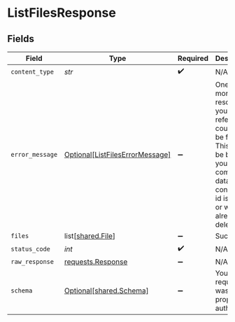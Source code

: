 # ListFilesResponse


## Fields

| Field                                                                                                                                                      | Type                                                                                                                                                       | Required                                                                                                                                                   | Description                                                                                                                                                |
| ---------------------------------------------------------------------------------------------------------------------------------------------------------- | ---------------------------------------------------------------------------------------------------------------------------------------------------------- | ---------------------------------------------------------------------------------------------------------------------------------------------------------- | ---------------------------------------------------------------------------------------------------------------------------------------------------------- |
| `content_type`                                                                                                                                             | *str*                                                                                                                                                      | :heavy_check_mark:                                                                                                                                         | N/A                                                                                                                                                        |
| `error_message`                                                                                                                                            | [Optional[ListFilesErrorMessage]](../../models/operations/listfileserrormessage.md)                                                                        | :heavy_minus_sign:                                                                                                                                         | One or more of the resources you referenced could not be found.<br/>This might be because your company or data connection id is wrong, or was already deleted. |
| `files`                                                                                                                                                    | list[[shared.File](../../models/shared/file.md)]                                                                                                           | :heavy_minus_sign:                                                                                                                                         | Success                                                                                                                                                    |
| `status_code`                                                                                                                                              | *int*                                                                                                                                                      | :heavy_check_mark:                                                                                                                                         | N/A                                                                                                                                                        |
| `raw_response`                                                                                                                                             | [requests.Response](https://requests.readthedocs.io/en/latest/api/#requests.Response)                                                                      | :heavy_minus_sign:                                                                                                                                         | N/A                                                                                                                                                        |
| `schema`                                                                                                                                                   | [Optional[shared.Schema]](../../models/shared/schema.md)                                                                                                   | :heavy_minus_sign:                                                                                                                                         | Your API request was not properly authorized.                                                                                                              |